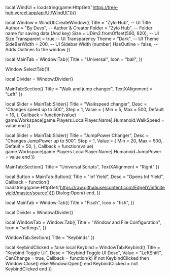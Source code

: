 local WindUI = loadstring(game:HttpGet("https://tree-hub.vercel.app/api/UI/WindUI"))()

local Window = WindUI:CreateWindow({
    Title = "Zylo Hub", -- UI Title
    Author = "By Devs", -- Author & Creator
    Folder = "Zylo Hub", -- Folder name for saving data (And key)
    Size = UDim2.fromOffset(560, 820), -- UI Size 
    Transparent = true,-- UI Transparency
    Theme = "Dark", -- UI Theme
    SideBarWidth = 200, -- UI Sidebar Width (number)
    HasOutline = false, -- Adds Oultines to the window
})

local MainTab = Window:Tab({
    Title = "Universal",
    Icon = "ball",
})

Window:SelectTab(1)

local Divider = Window:Divider()

MainTab:Section({ 
    Title = "Walk and jump changer",
    TextXAlignment = "Left"
})

local Slider = MainTab:Slider({
    Title = "Walkspeed changer",
    Desc = "Changes speed up to 500",
    Step = 1,
    Value = {
        Min = 5,
        Max = 500,
        Default = 16,
    },
    Callback = function(value)
        game.Workspace[game.Players.LocalPlayer.Name].Humanoid.WalkSpeed = value
    end
})

local Slider = MainTab:Slider({
    Title = "JumpPower Changer",
    Desc = "Changes JumpPower up to 500",
    Step = 1,
    Value = {
        Min = 20,
        Max = 500,
        Default = 50,
    },
    Callback = function(value)
        game.Workspace[game.Players.LocalPlayer.Name].Humanoid.JumpPower = value
    end
})

MainTab:Section({ 
    Title = "Universal Scripts",
    TextXAlignment = "Right"
})

local Button = MainTab:Button({
    Title = "Inf Yield",
    Desc = "Opens Inf Yield",
    Callback = function()
        loadstring(game:HttpGet('https://raw.githubusercontent.com/EdgeIY/infiniteyield/master/source'))()
        Dialog:Open()
    end,
})

local MainTab = Window:Tab({
    Title = "Fisch",
    Icon = "fish",
})

local Divider = Window:Divider()

local WindowTab = Window:Tab({
    Title = "Window and File Configuration",
    Icon = "settings",
})

WindowTab:Section({ Title = "Keybinds" })

local KeybindClicked = false
local Keybind = WindowTab:Keybind({
    Title = "Keybind Toggle UI",
    Desc = "Keybind Toggle UI Desc",
    Value = "LeftShift",
    CanChange = true,
    Callback = function(k)
        if not KeybindClicked then
            Window:Close()
        else
            Window:Open()
        end
        KeybindClicked = not KeybindClicked
    end
})
